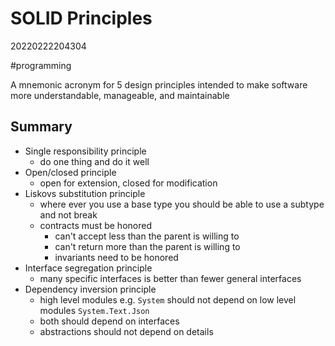 # SOLID Principles
20220222204304

#programming

A mnemonic acronym for 5 design principles intended to make software more understandable, manageable, and maintainable

## Summary
- Single responsibility principle
    - do one thing and do it well
- Open/closed principle
    - open for extension, closed for modification
- Liskovs substitution principle
    - where ever you use a base type you should be able to use a subtype and not break
    - contracts must be honored
        - can't accept less than the parent is willing to
        - can't return more than the parent is willing to
        - invariants need to be honored
- Interface segregation principle
    - many specific interfaces is better than fewer general interfaces
- Dependency inversion principle
    - high level modules e.g. `System` should not depend on low level modules `System.Text.Json`
    - both should depend on interfaces
    - abstractions should not depend on details
